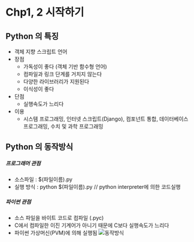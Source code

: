 # Chp1, 2 시작하기
## Python 의 특징
- 객체 지향 스크립트 언어
- 장점
	- 가독성이 좋다 (객체 기반 함수형 언어)
	- 컴파일과 링크 단계를 거치지 않는다
 	- 다양한 라이브러리가 지원된다
	- 이식성이 좋다
- 단점
	- 실행속도가 느리다
- 이용
	- 시스템 프로그래밍, 인터넷 스크립트(Django), 컴포넌트 통합, 데이터베이스 프로그래밍, 수치 및 과학 프로그래밍

## Python 의 동작방식
##### 프로그래머 관점
- 소스파일 : $(파일이름).py
- 실행 방식 : python $(파일이름).py  // python interpreter에 의한 코드실행

##### 파이썬 관점
- 소스 파일을 바이트 코드로 컴파일 (.pyc)
- C에서 컴파일한 이진 기계어가 아니기 때문에 C보다 실행속도가 느리다
- 파이썬 가상머신(PVM)에 의해 실행됨
![동작방식](../../img/python_execute.jpg)
